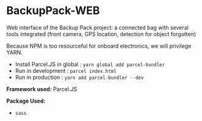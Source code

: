 # BackupPack-WEB

Web interface of the Backup Pack project: a connected bag with several tools integrated (front camera, GPS location, detection for object forgotten)

Because NPM is too resourceful for onboard electronics, we will privilege YARN.

- Install Parcel.JS in global : `yarn global add parcel-bundler`
- Run in development : `parcel index.html`
- Run in production : `yarn add parcel-bundler --dev`

**Framework used:** Parcel.JS

**Package Used:**
- `sass`